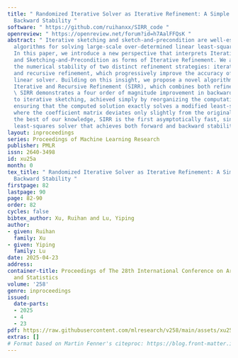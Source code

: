 ```yaml
---
title: " Randomized Iterative Solver as Iterative Refinement: A Simple Fix Towards
  Backward Stability "
software: " https://github.com/ruihanxx/SIRR_code "
openreview: " https://openreview.net/forum?id=h7AalFFQsK "
abstract: " Iterative sketching and sketch-and-precondition are well-established randomized
  algorithms for solving large-scale over-determined linear least-squares problems.
  In this paper, we introduce a new perspective that interprets Iterative Sketching
  and Sketching-and-Precondition as forms of Iterative Refinement. We also examine
  the numerical stability of two distinct refinement strategies: iterative refinement
  and recursive refinement, which progressively improve the accuracy of a sketched
  linear solver. Building on this insight, we propose a novel algorithm, Sketched
  Iterative and Recursive Refinement (SIRR), which combines both refinement methods.
  \ SIRR demonstrates a four order of magnitude improvement in backward error compared
  to iterative sketching, achieved simply by reorganizing the computational order,
  ensuring that the computed solution exactly solves a modified least-squares system
  where the coefficient matrix deviates only slightly from the original matrix. To
  the best of our knowledge, SIRR is the first asymptotically fast, single-stage randomized
  least-squares solver that achieves both forward and backward stability. "
layout: inproceedings
series: Proceedings of Machine Learning Research
publisher: PMLR
issn: 2640-3498
id: xu25a
month: 0
tex_title: " Randomized Iterative Solver as Iterative Refinement: A Simple Fix Towards
  Backward Stability "
firstpage: 82
lastpage: 90
page: 82-90
order: 82
cycles: false
bibtex_author: Xu, Ruihan and Lu, Yiping
author:
- given: Ruihan
  family: Xu
- given: Yiping
  family: Lu
date: 2025-04-23
address:
container-title: Proceedings of The 28th International Conference on Artificial Intelligence
  and Statistics
volume: '258'
genre: inproceedings
issued:
  date-parts:
  - 2025
  - 4
  - 23
pdf: https://raw.githubusercontent.com/mlresearch/v258/main/assets/xu25a/xu25a.pdf
extras: []
# Format based on Martin Fenner's citeproc: https://blog.front-matter.io/posts/citeproc-yaml-for-bibliographies/
---
```

